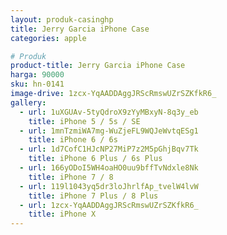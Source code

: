```yaml
---
layout: produk-casinghp
title: Jerry Garcia iPhone Case
categories: apple

# Produk
product-title: Jerry Garcia iPhone Case
harga: 90000
sku: hn-0141
image-drive: 1zcx-YqAADDAggJRScRmswUZrSZKfkR6_
gallery:
  - url: 1uXGUAv-5tyQdroX9zYyMBxyN-8q3y_eb
    title: iPhone 5 / 5s / SE
  - url: 1mnTzmiWA7mg-WuZjeFL9WQJeWvtqESg1
    title: iPhone 6 / 6s
  - url: 1d7CofC1HJcNP27MiP7z2M5pGhjBqv7Tk
    title: iPhone 6 Plus / 6s Plus
  - url: 166yODoI5WH4oaHO0uu9bffTvNdxle8Nk
    title: iPhone 7 / 8
  - url: 119l1043yq5dr3loJhrlfAp_tvelW4lvW
    title: iPhone 7 Plus / 8 Plus
  - url: 1zcx-YqAADDAggJRScRmswUZrSZKfkR6_
    title: iPhone X
---
```

